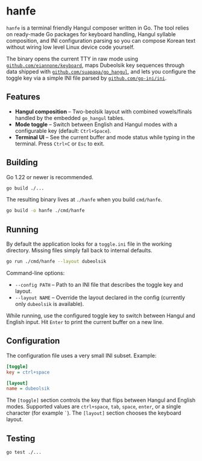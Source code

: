 # hanfe

`hanfe` is a terminal friendly Hangul composer written in Go. The tool relies on
ready-made Go packages for keyboard handling, Hangul syllable composition, and
INI configuration parsing so you can compose Korean text without wiring low level
Linux device code yourself.

The binary opens the current TTY in raw mode using
[`github.com/eiannone/keyboard`](https://github.com/eiannone/keyboard), maps
Dubeolsik key sequences through data shipped with
[`github.com/suapapa/go_hangul`](https://github.com/suapapa/go_hangul), and lets
you configure the toggle key via a simple INI file parsed by
[`github.com/go-ini/ini`](https://github.com/go-ini/ini).

## Features

- **Hangul composition** – Two-beolsik layout with combined vowels/finals handled
  by the embedded `go_hangul` tables.
- **Mode toggle** – Switch between English and Hangul modes with a configurable
  key (default: `Ctrl+Space`).
- **Terminal UI** – See the current buffer and mode status while typing in the
  terminal. Press `Ctrl+C` or `Esc` to exit.

## Building

Go 1.22 or newer is recommended.

```bash
go build ./...
```

The resulting binary lives at `./hanfe` when you build `cmd/hanfe`.

```bash
go build -o hanfe ./cmd/hanfe
```

## Running

By default the application looks for a `toggle.ini` file in the working
directory. Missing files simply fall back to internal defaults.

```bash
go run ./cmd/hanfe --layout dubeolsik
```

Command-line options:

- `--config PATH` – Path to an INI file that describes the toggle key and layout.
- `--layout NAME` – Override the layout declared in the config (currently only
  `dubeolsik` is available).

While running, use the configured toggle key to switch between Hangul and
English input. Hit `Enter` to print the current buffer on a new line.

## Configuration

The configuration file uses a very small INI subset. Example:

```ini
[toggle]
key = ctrl+space

[layout]
name = dubeolsik
```

The `[toggle]` section controls the key that flips between Hangul and English
modes. Supported values are `ctrl+space`, `tab`, `space`, `enter`, or a single
character (for example `` ` ``). The `[layout]` section chooses the keyboard
layout.

## Testing

```bash
go test ./...
```
